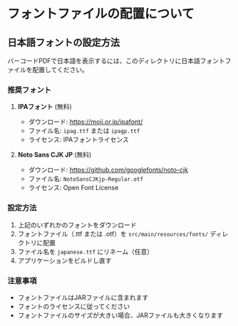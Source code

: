 # フォントファイルの配置について

## 日本語フォントの設定方法

バーコードPDFで日本語を表示するには、このディレクトリに日本語フォントファイルを配置してください。

### 推奨フォント

1. **IPAフォント** (無料)
    - ダウンロード: https://moji.or.jp/ipafont/
    - ファイル名: `ipag.ttf` または `ipagp.ttf`
    - ライセンス: IPAフォントライセンス

2. **Noto Sans CJK JP** (無料)
    - ダウンロード: https://github.com/googlefonts/noto-cjk
    - ファイル名: `NotoSansCJKjp-Regular.otf`
    - ライセンス: Open Font License

### 設定方法

1. 上記のいずれかのフォントをダウンロード
2. フォントファイル（.ttf または .otf）を `src/main/resources/fonts/` ディレクトリに配置
3. ファイル名を `japanese.ttf` にリネーム（任意）
4. アプリケーションをビルドし直す

### 注意事項

- フォントファイルはJARファイルに含まれます
- フォントのライセンスに従ってください
- フォントファイルのサイズが大きい場合、JARファイルも大きくなります